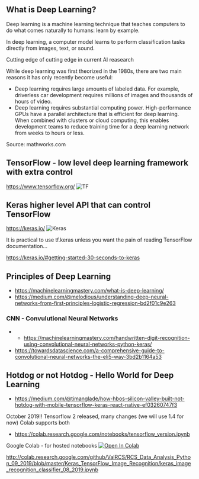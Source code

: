 ## What is Deep Learning?



Deep learning is a machine learning technique that teaches computers to do what comes naturally to humans: learn by example. 

In deep learning, a computer model learns to perform classification tasks directly from images, text, or sound.

Cutting edge of cutting edge in current AI reasearch

While deep learning was first theorized in the 1980s, there are two main reasons it has only recently become useful:

* Deep learning requires large amounts of labeled data. For example, driverless car development requires millions of images and thousands of hours of video.
* Deep learning requires substantial computing power. High-performance GPUs have a parallel architecture that is efficient for deep learning. When combined with clusters or cloud computing, this enables development teams to reduce training time for a deep learning network from weeks to hours or less.

Source: mathworks.com

## TensorFlow - low level deep learning framework with extra control
https://www.tensorflow.org/
![TF](https://upload.wikimedia.org/wikipedia/commons/thumb/1/11/TensorFlowLogo.svg/330px-TensorFlowLogo.svg.png)

## Keras higher level API that can control TensorFlow
https://keras.io/
![Keras](https://s3.amazonaws.com/keras.io/img/keras-logo-2018-large-1200.png)

It is practical to use tf.keras unless you want the pain of reading TensorFlow documentation...

https://keras.io/#getting-started-30-seconds-to-keras



## Principles of Deep Learning

* https://machinelearningmastery.com/what-is-deep-learning/
* https://medium.com/@melodious/understanding-deep-neural-networks-from-first-principles-logistic-regression-bd2f01c9e263

### CNN - Convulutional Neural Networks
* * https://machinelearningmastery.com/handwritten-digit-recognition-using-convolutional-neural-networks-python-keras/
* https://towardsdatascience.com/a-comprehensive-guide-to-convolutional-neural-networks-the-eli5-way-3bd2b1164a53


## Hotdog or not Hotdog - Hello World for Deep Learning

* https://medium.com/@timanglade/how-hbos-silicon-valley-built-not-hotdog-with-mobile-tensorflow-keras-react-native-ef03260747f3


October 2019!! Tensorflow 2 released, many changes (we will use 1.4 for now)
Colab supports both
* https://colab.research.google.com/notebooks/tensorflow_version.ipynb

Google Colab - for hosted notebooks
[![Open In Colab](https://colab.research.google.com/assets/colab-badge.svg)](http://colab.research.google.com/github/ValRCS/RCS_Data_Analysis_Python_09_2019)

http://colab.research.google.com/github/ValRCS/RCS_Data_Analysis_Python_09_2019/blob/master/Keras_TensorFlow_Image_Recognition/keras_image_recognition_classifier_08_2019.ipynb
